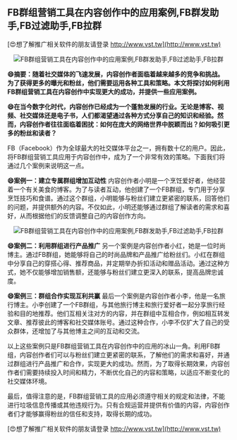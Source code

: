 ## **FB群组营销工具在内容创作中的应用案例,FB群发助手,FB过滤助手,FB拉群**

[😍想了解推广相关软件的朋友请登录 http://www.vst.tw](http://www.vst.tw)

 <center><img src="https://vst.tw/MP4/tuiguang/png/2.png" alt="FB群组营销工具在内容创作中的应用案例,FB群发助手,FB过滤助手,FB拉群"></center>

**😄摘要：随着社交媒体的飞速发展，内容创作者面临着越来越多的竞争和挑战。为了获得更多的曝光和粉丝，他们需要运用各种工具和策略。本文将探讨如何利用FB群组营销工具在内容创作中实现更大的成功，并提供一些应用案例。**

**😄在当今数字化时代，内容创作已经成为一个蓬勃发展的行业。无论是博客、视频、社交媒体还是电子书，人们都渴望通过各种方式分享自己的知识和经验。然而，内容创作者往往面临着困扰：如何在庞大的网络世界中脱颖而出？如何吸引更多的粉丝和读者？**

FB（Facebook）作为全球最大的社交媒体平台之一，拥有数十亿的用户。因此，将FB群组营销工具应用于内容创作中，成为了一个非常有效的策略。下面我们将通过几个案例来说明这一点。

**😄案例一：建立专属群组增加互动性**
内容创作者小明是一个烹饪爱好者，他经营着一个有关美食的博客。为了与读者互动，他创建了一个FB群组，专门用于分享烹饪技巧和食谱。通过这个群组，小明能够与粉丝们建立更紧密的联系，回答他们的问题，并提供额外的内容。不仅如此，小明还能够通过群组了解读者的需求和喜好，从而根据他们的反馈调整自己的内容创作方向。

 <center><img src="https://vst.tw/MP4/tuiguang/png/5.png" alt="FB群组营销工具在内容创作中的应用案例,FB群发助手,FB过滤助手,FB拉群"></center>

**😄案例二：利用群组进行产品推广**
另一个案例是内容创作者小红，她是一位时尚博主。通过FB群组，她能够将自己的时尚品牌和产品推广给粉丝们。小红在群组中分享自己的穿搭心得、推荐商品，并定期举办折扣活动和赠品活动。通过这种方式，她不仅能够增加销售额，还能够与粉丝们建立更深入的联系，提高品牌忠诚度。

**😄案例三：群组合作实现互利共赢**
最后一个案例是内容创作者小李，他是一名旅行博主。小李创建了一个FB群组，与其他旅行博主和旅行爱好者一起分享旅行经验和目的地推荐。他们互相关注对方的内容，并在群组中互相合作，例如相互转发文章、推荐彼此的博客和社交媒体账号。通过这种合作，小李不仅扩大了自己的受众群体，还增加了与其他博主之间的互动和交流。

以上这些案例只是FB群组营销工具在内容创作中的应用的冰山一角。利用FB群组，内容创作者们可以与粉丝们建立更紧密的联系，了解他们的需求和喜好，并通过群组进行产品推广和合作，实现更大的成功。然而，为了取得长期效果，内容创作者们需要持续投入时间和精力，不断优化自己的内容和策略，以适应不断变化的社交媒体环境。

最后，值得注意的是，FB群组营销工具的应用必须遵守相关的规定和法律，不能进行垃圾信息传播或其他违规行为。只有合规运营并提供有价值的内容，内容创作者们才能够赢得粉丝的信任和支持，取得长期的成功。

[😍想了解推广相关软件的朋友请登录 http://www.vst.tw](http://www.vst.tw)



